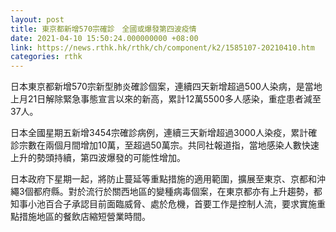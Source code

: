 ```yaml
---
layout: post
title: 東京都新增570宗確診　全國或爆發第四波疫情
date: 2021-04-10 15:50:24.000000000 +08:00
link: https://news.rthk.hk/rthk/ch/component/k2/1585107-20210410.htm
categories: rthk
---
```


日本東京都新增570宗新型肺炎確診個案，連續四天新增超過500人染病，是當地上月21日解除緊急事態宣言以來的新高，累計12萬5500多人感染，重症患者減至37人。

日本全國星期五新增3454宗確診病例，連續三天新增超過3000人染疫，累計確診宗數在兩個月間增加10萬，至超過50萬宗。共同社報道指，當地感染人數快速上升的勢頭持續，第四波爆發的可能性增加。

日本政府下星期一起，將防止蔓延等重點措施的適用範圍，擴展至東京、京都和沖繩3個都府縣。對於流行於關西地區的變種病毒個案，在東京都亦有上升趨勢，都知事小池百合子承認目前面臨威脅、處於危機，首要工作是控制人流，要求實施重點措施地區的餐飲店縮短營業時間。
